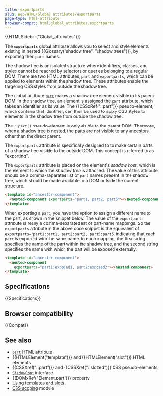 ```yaml
---
title: exportparts
slug: Web/HTML/Global_attributes/exportparts
page-type: html-attribute
browser-compat: html.global_attributes.exportparts
---
```


{{HTMLSidebar("Global_attributes")}}

The **`exportparts`** [global attribute](/en-US/docs/Web/HTML/Global_attributes) allows you to select and style elements existing in nested {{Glossary("shadow tree", "shadow trees")}}, by exporting their `part` names.

The shadow tree is an isolated structure where identifiers, classes, and styles cannot be reached by selectors or queries belonging to a regular DOM. There are two HTML attributes, `part` and `exportparts`, which can be applied to elements within the shadow tree. These attributes enable the targeting CSS styles from outside the shadow tree.

The global attribute [`part`](/en-US/docs/Web/HTML/Global_attributes#part) makes a shadow tree element visible to its parent DOM. In the shadow tree, an element is assigned the `part` attribute, which takes an identifier as its value. The {{CSSxRef("::part")}} pseudo-element, which contains that identifier, can then be used to apply CSS styles to elements in the shadow tree from outside the shadow tree.

The `::part()` pseudo-element is only visible to the parent DOM. Therefore, when a shadow tree is nested, the parts are not visible to any ancestors other than the direct parent.

The `exportparts` attribute is specifically designed to to make certain parts of a shadow tree visible to the outside DOM. This concept is referred to as "exporting".

The `exportparts` attribute is placed on the element's _shadow host_, which is the element to which the _shadow tree_ is attached. The value of this attribute should be a comma-separated list of `part` names present in the shadow tree, which should be made available to a DOM outside the current structure.

```html
<template id="ancestor-component">
  <nested-component exportparts="part1, part2, part5"></nested-component>
</template>
```

When exporting a `part`, you have the option to assign a different name to the part, as shown in the snippet below. The value of the `exportparts` attribute is really a comma-separated list of part-name mappings. So the `exportparts` attribute in the above code snippet is the equivalent of `exportparts="part1:part1, part2:part2, part5:part5`, indicating that each `part` is exported with the same name. In each mapping, the first string specifies the name of the part within the shadow tree, and the second string specifies the name with which the part will be exposed externally.

```html
<template id="ancestor-component">
  <nested-component
    exportparts="part1:exposed1, part2:exposed2"></nested-component>
</template>
```

## Specifications

{{Specifications}}

## Browser compatibility

{{Compat}}

## See also

- [`part`](/en-US/docs/Web/HTML/Global_attributes/part) HTML attribute
- {{HTMLElement("template")}} and {{HTMLElement("slot")}} HTML elements
- {{CSSXref("::part")}} and {{CSSXref("::slotted")}} CSS pseudo-elements
- [`ShadowRoot`]("/en-US/docs/Web/API/ShadowRoot) interface
- {{DOMxRef("Element.part")}} property
- [Using templates and slots](/en-US/docs/Web/API/Web_components/Using_templates_and_slots)
- [CSS scoping](/en-US/docs/Web/CSS/CSS_scoping) module
